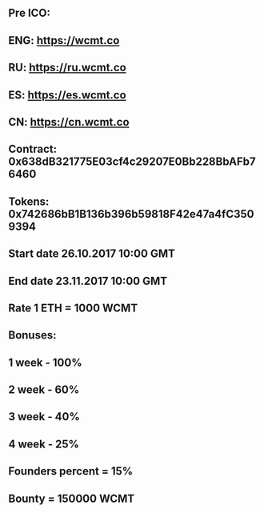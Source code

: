 Pre ICO:
--------------------
ENG: https://wcmt.co
--------------------
RU: https://ru.wcmt.co
--------------------
ES: https://es.wcmt.co
--------------------
CN: https://cn.wcmt.co
--------------------
Contract: 0x638dB321775E03cf4c29207E0Bb228BbAFb76460
--------------------
Tokens: 0x742686bB1B136b396b59818F42e47a4fC3509394
--------------------
Start date 26.10.2017 10:00 GMT
--------------------
End date 23.11.2017 10:00 GMT
--------------------
Rate 1 ETH = 1000 WCMT
--------------------
Bonuses:
--------------------
1 week - 100%
--------------------
2 week - 60%
--------------------
3 week - 40%
--------------------
4 week - 25%
--------------------
Founders percent = 15%
--------------------
Bounty = 150000 WCMT
--------------------

